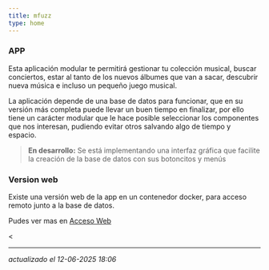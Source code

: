 ```yaml
---
title: mfuzz
type: home
---
```


### APP
Esta aplicación modular te permitirá gestionar tu colección musical, buscar conciertos, estar al tanto de los nuevos álbumes que van a sacar, descubrir nueva música e incluso un pequeño juego musical.

La aplicación depende de una base de datos para funcionar, que en su versión más completa puede llevar un buen tiempo en finalizar, por ello tiene un carácter modular que le hace posible seleccionar los componentes que nos interesan, pudiendo evitar otros salvando algo de tiempo y espacio.


> **En desarrollo:**
> Se está implementando una interfaz gráfica que facilite la creación de la base de datos con sus botoncitos y menús

### Version web
Existe una versión web de la app en un contenedor docker, para acceso remoto junto a la base de datos. 

Pudes ver mas en [Acceso Web](https://volteret4.github.io/music-fuzzy-doc/web_docker/index.html)


< 
 
---
_actualizado el 12-06-2025 18:06_
